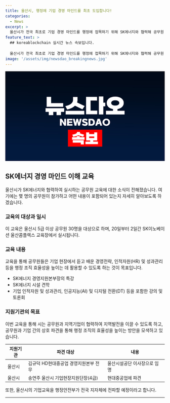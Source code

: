 ```yaml
---
title: 울산시, 행정에 기업 경영 마인드를 최초 도입합니다!
categories:
  - News
excerpt: >
  울산시가 전국 최초로 기업 경영 마인드를 행정에 접목하기 위해 SK에너지와 협력해 공무원 30명을 대상으로 교육을 실시한다. 교육을 통해 공무원들은 기업의 경영전략 및 인적자원 관리를 배우고 향후 행정 업무에 적용할 계획이다. 특강과 현장 견학 등을 통해 실질적인 경험을 쌓을 예정이며, 이는 지방자치단체와 기업 간 인력교류 활성화의 일환으로 행정안전부에선 이를 전국에 전파할 예정이다.
feature_text: >
  ## koreablockchain 실시간 뉴스 속보입니다.

  울산시가 전국 최초로 기업 경영 마인드를 행정에 접목하기 위해 SK에너지와 협력해 공무원 30명을 대상으로 교육을 실시한다. 교육을 통해 공무원들은 기업의 경영전략 및 인적자원 관리를 배우고 향후 행정 업무에 적용할 계획이다. 특강과 현장 견학 등을 통해 실질적인 경험을 쌓을 예정이며, 이는 지방자치단체와 기업 간 인력교류 활성화의 일환으로 행정안전부에선 이를 전국에 전파할 예정이다.
image: '/assets/img/newsdao_breakingnews.jpg'
---
```


<p><img src="/assets/img/newsdao_breakingnews.jpg" alt="koreablockchain 속보" /></p>

<h2 data-ke-size="size26">SK에너지 경영 마인드 이해 교육</h2>

<p data-ke-size="size16">울산시가 SK에너지와 협력하여 실시하는 공무원 교육에 대한 소식이 전해졌습니다. 여기에는 몇 명의 공무원이 참가하고 어떤 내용이 포함되어 있는지 자세히 알아보도록 하겠습니다.</p>

<h3>교육의 대상과 일시</h3>

<p data-ke-size="size16">이 교육은 울산시 5급 이상 공무원 30명을 대상으로 하며, 20일부터 2일간 SK이노베이션 울산콤플렉스 교육장에서 실시됩니다.</p>

<h3>교육 내용</h3>

<p data-ke-size="size16">교육을 통해 공무원들은 기업 현장에서 듣고 배운 경영전략, 인적자원(HR) 및 성과관리 등을 행정 조직 효율성을 높이는 데 활용할 수 있도록 하는 것이 목표입니다.</p>

<ul>
<li>SK에너지 경영지원본부장의 특강</li>
<li>SK에너지 시설 견학</li>
<li>기업 인적자원 및 성과관리, 인공지능(AI) 및 디지털 전환(DT) 등을 포함한 강의 및 토론회</li>
</ul>

<h3>지원기관의 목표</h3>

<p data-ke-size="size16">이번 교육을 통해 시는 공무원과 지역기업이 협력하여 지역발전을 이끌 수 있도록 하고, 공무원과 기업 간의 상호 파견을 통해 행정 조직의 효율성을 높이는 방안을 모색하고 있습니다.</p>

<table>
<thead>
<tr>
<th>지원기관</th>
<th>파견 대상</th>
<th>내용</th>
</tr>
</thead>
<tbody>
<tr>
<td>울산시</td>
<td>김규덕 HD현대중공업 경영지원본부 전무</td>
<td>울산시설공단 이사장으로 임명</td>
</tr>
<tr>
<td>울산시</td>
<td>송연주 울산시 기업현장지원단장(4급)</td>
<td>현대중공업에 파견</td>
</tr>
</tbody>
</table>

<p data-ke-size="size16">또한, 울산시의 기업교육을 행정안전부가 전국 지자체에 전파할 예정이라고 합니다.</p>

<hr>

<p data-ke-size="size16">&nbsp;</p>

